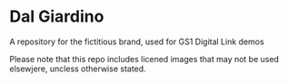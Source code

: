 # Dal Giardino
A repository for the fictitious brand, used for GS1 Digital Link demos

Please note that this repo includes licened images that may not be used elsewjere, uncless otherwise stated.

